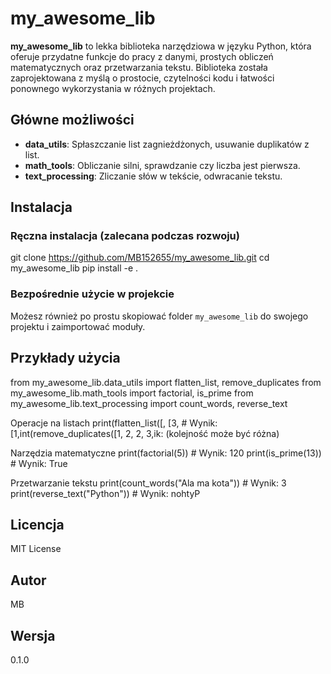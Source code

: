 # my_awesome_lib

**my_awesome_lib** to lekka biblioteka narzędziowa w języku Python, która oferuje przydatne funkcje do pracy z danymi, prostych obliczeń matematycznych oraz przetwarzania tekstu. Biblioteka została zaprojektowana z myślą o prostocie, czytelności kodu i łatwości ponownego wykorzystania w różnych projektach.

## Główne możliwości

- **data_utils**: Spłaszczanie list zagnieżdżonych, usuwanie duplikatów z list.
- **math_tools**: Obliczanie silni, sprawdzanie czy liczba jest pierwsza.
- **text_processing**: Zliczanie słów w tekście, odwracanie tekstu.

## Instalacja

### Ręczna instalacja (zalecana podczas rozwoju)

git clone https://github.com/MB152655/my_awesome_lib.git
cd my_awesome_lib
pip install -e .

### Bezpośrednie użycie w projekcie

Możesz również po prostu skopiować folder `my_awesome_lib` do swojego projektu i zaimportować moduły.

## Przykłady użycia

from my_awesome_lib.data_utils import flatten_list, remove_duplicates
from my_awesome_lib.math_tools import factorial, is_prime
from my_awesome_lib.text_processing import count_words, reverse_text

Operacje na listach
print(flatten_list([, [3, # Wynik: [1,int(remove_duplicates([1, 2, 2, 3,ik: (kolejność może być różna)

Narzędzia matematyczne
print(factorial(5)) # Wynik: 120
print(is_prime(13)) # Wynik: True

Przetwarzanie tekstu
print(count_words("Ala ma kota")) # Wynik: 3
print(reverse_text("Python")) # Wynik: nohtyP

## Licencja

MIT License

## Autor

MB

## Wersja

0.1.0
